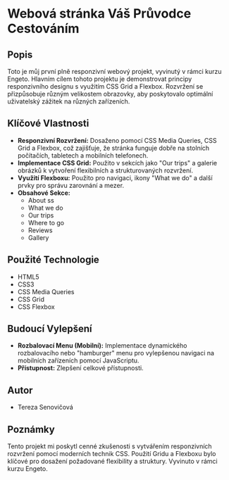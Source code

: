 # Webová stránka Váš Průvodce Cestováním

## Popis

Toto je můj první plně responzivní webový projekt, vyvinutý v rámci kurzu Engeto. Hlavním cílem tohoto projektu je demonstrovat principy responzivního designu s využitím CSS Grid a Flexbox. Rozvržení se přizpůsobuje různým velikostem obrazovky, aby poskytovalo optimální uživatelský zážitek na různých zařízeních.

## Klíčové Vlastnosti

* **Responzivní Rozvržení:** Dosaženo pomocí CSS Media Queries, CSS Grid a Flexbox, což zajišťuje, že stránka funguje dobře na stolních počítačích, tabletech a mobilních telefonech.
* **Implementace CSS Grid:** Použito v sekcích jako "Our trips" a galerie obrázků k vytvoření flexibilních a strukturovaných rozvržení.
* **Využití Flexboxu:** Použito pro navigaci, ikony "What we do" a další prvky pro správu zarovnání a mezer.
* **Obsahové Sekce:**
    * About ss
    * What we do
    * Our trips
    * Where to go
    * Reviews
    * Gallery

## Použité Technologie

* HTML5
* CSS3
* CSS Media Queries
* CSS Grid
* CSS Flexbox

## Budoucí Vylepšení

* **Rozbalovací Menu (Mobilní):** Implementace dynamického rozbalovacího nebo "hamburger" menu pro vylepšenou navigaci na mobilních zařízeních pomocí JavaScriptu.
* **Přístupnost:** Zlepšení celkové přístupnosti.

## Autor

* Tereza Senovičová

## Poznámky

Tento projekt mi poskytl cenné zkušenosti s vytvářením responzivních rozvržení pomocí moderních technik CSS. Použití Gridu a Flexboxu bylo klíčové pro dosažení požadované flexibility a struktury. Vyvinuto v rámci kurzu Engeto.